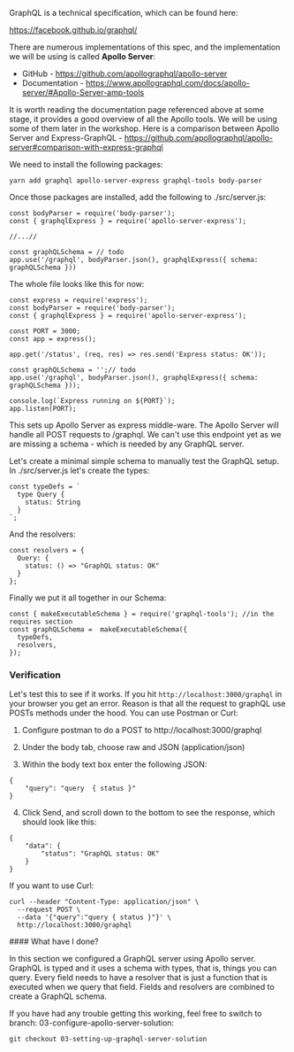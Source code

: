 GraphQL is a technical specification, which can be found here:

https://facebook.github.io/graphql/

There are numerous implementations of this spec, and the implementation we will be using is called **Apollo Server**:

- GitHub - https://github.com/apollographql/apollo-server
- Documentation - https://www.apollographql.com/docs/apollo-server/#Apollo-Server-amp-tools

It is worth reading the documentation page referenced above at some stage, it provides a good overview of all the Apollo tools. 
We will be using some of them later in the workshop. 
Here is a comparison between Apollo Server and Express-GraphQL - 
https://github.com/apollographql/apollo-server#comparison-with-express-graphql

We need to install the following packages:

```
yarn add graphql apollo-server-express graphql-tools body-parser
```

Once those packages are installed, add the following to ./src/server.js:
```
const bodyParser = require('body-parser');
const { graphqlExpress } = require('apollo-server-express');

//...//

const graphQLSchema = // todo
app.use('/graphql', bodyParser.json(), graphqlExpress({ schema: graphQLSchema }))

```

The whole file looks like this for now:
```
const express = require('express');
const bodyParser = require('body-parser');
const { graphqlExpress } = require('apollo-server-express');

const PORT = 3000;
const app = express();

app.get('/status', (req, res) => res.send('Express status: OK'));

const graphQLSchema = '';// todo
app.use('/graphql', bodyParser.json(), graphqlExpress({ schema: graphQLSchema }));

console.log(`Express running on ${PORT}`);
app.listen(PORT);
```

This sets up Apollo Server as express middle-ware. 
The Apollo Server will handle all POST requests to /graphql. 
We can't use this endpoint yet as we are missing a schema - which is needed by any GraphQL server.

Let's create a minimal simple schema to manually test the GraphQL setup. 
In ./src/server.js let's create the types:
```
const typeDefs = `
  type Query {
    status: String    
  }
`;
```

And the resolvers:
```
const resolvers = {
  Query: {
    status: () => "GraphQL status: OK"
  }
};
```

Finally we put it all together in our Schema:

```
const { makeExecutableSchema } = require('graphql-tools'); //in the requires section
const graphQLSchema =  makeExecutableSchema({
  typeDefs,
  resolvers,
});
```

### Verification

Let's test this to see if it works. 
If you hit `http://localhost:3000/graphql` in your browser you get an error.
Reason is that all the request to graphQL use POSTs methods under the hood.
You can use Postman or Curl:

1. Configure postman to do a POST to http://localhost:3000/graphql

2. Under the body tab, choose raw and JSON (application/json)

3. Within the body text box enter the following JSON:

```
{
	"query": "query  { status }"
}
```

4. Click Send, and scroll down to the bottom to see the response, which should look like this:
```
{
    "data": {
        "status": "GraphQL status: OK"
    }
}
```

If you want to use Curl:
```
curl --header "Content-Type: application/json" \
  --request POST \
  --data '{"query":"query { status }"}' \
  http://localhost:3000/graphql
```

#### What have I done?

In this section we configured a GraphQL server using Apollo server. 
GraphQL is typed and it uses a schema with types, that is, things you can query.
Every field needs to have a resolver that is just a function that is executed when we query that field. 
Fields and resolvers are combined to create a GraphQL schema.

If you have had any trouble getting this working, feel free to switch to branch: 03-configure-apollo-server-solution:

```
git checkout 03-setting-up-graphql-server-solution
```